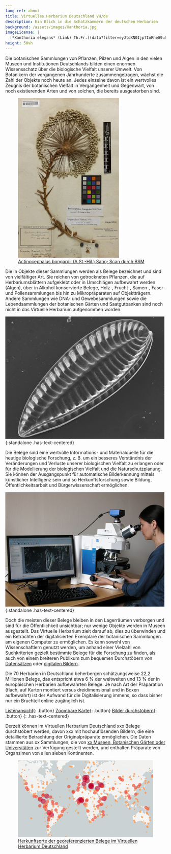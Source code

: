 ```yaml
---
lang-ref: about
title: Virtuelles Herbarium Deutschland VH/de
description: Ein Blick in die Schatzkammern der deutschen Herbarien
background: /assets/images/Xanthoria.jpg
imageLicense: |
  [*Xanthoria elegans* (Link) Th.Fr.](data?filter=eyJtdXN0Ijp7InRheG9uS2V5IjpbMjYwOTk2N119fQ&view=TABLE) by [Dr. Robert Lücking, BGBM](https://www.bgbm.org/en/staff/dr-robert-lucking)
height: 50vh
---
```


Die botanischen Sammlungen von Pflanzen, Pilzen und Algen in den vielen Museen und Institutionen Deutschlands bilden einen enormen Wissensschatz über die biologische Vielfalt unserer Umwelt. Von Botanikern der vergangenen Jahrhunderte zusammengetragen, wächst die Zahl der Objekte noch heute an. Jedes einzelne davon ist ein wertvolles Zeugnis der botanischen Vielfalt in Vergangenheit und Gegenwart, von noch existierenden Arten und von solchen, die bereits ausgestorben sind.

<figure class="has-text-centered">
	<a href="/de/data?entity=2981268752&filter=eyJtdXN0Ijp7InRheG9uS2V5IjpbNTI4NzQyNV19fQ&view=TABLE">
		<img src="../assets/images/Actinocephalus_bongardii.jpg" alt="Herbariumsbeleg von Actinocephalus bongardii" />
		<figcaption>Actinocephalus bongardii (A.St.-Hil.) Sano; Scan durch BSM</figcaption>
	</a>
</figure>
 
Die in Objekte dieser Sammlungen werden als Belege bezeichnet und sind von vielfältiger Art. Sie reichen von getrockneten Pflanzen, die auf Herbariumsblättern aufgeklebt oder in Umschlägen aufbewahrt werden (Algen), über in Alkohol konservierte Belege, Holz-, Frucht-, Samen-, Faser- und Pollensammlungen bis hin zu Mikropräparaten auf Objektträgern. Andere Sammlungen wie DNA- und Gewebesammlungen sowie die Lebendsammlungen der botanischen Gärten und Saatgutbanken sind noch nicht in das Virtuelle Herbarium aufgenommen worden.

![Iconella splendida Ehrenb., Foto FG Diatomeen, BGBM](../assets/images/Iconella_splendida.jpg){:standalone .has-text-centered}

Die Belege sind eine wertvolle Informations- und Materialquelle für die heutige biologische Forschung, z. B. um ein besseres Verständnis der Veränderungen und Verluste unserer biologischen Vielfalt zu erlangen oder für die Modellierung der biologischen Vielfalt und die Naturschutzplanung. Sie können der Ausgangspunkt für automatische Bilderkennung mittels künstlicher Intelligenz sein und so Herkunftsforschung sowie Bildung, Öffentlichkeitsarbeit und Bürgerwissenschaft ermöglichen.

![Forscherin am Rasterelektronenmikroskop, Foto FG Diatomeen, BGBM](../assets/images/Nelida_Abarca.jpg){:standalone .has-text-centered}

Doch die meisten dieser Belege bleiben in den Lagerräumen verborgen und sind für die Öffentlichkeit unsichtbar; nur wenige Objekte werden in Museen ausgestellt. Das Virtuelle Herbarium zielt darauf ab, dies zu überwinden und ein Betrachten der digitalisierten Exemplare der botanischen Sammlungen am eigenen Computer zu ermöglichen. Es kann sowohl von Wissenschaftlern genutzt werden, um anhand einer Vielzahl von Suchkriterien gezielt bestimmte Belege für die Forschung zu finden, als auch von einem breiteren Publikum zum bequemen Durchstöbern von [Datensätzen](/de/data?view=TABLE) oder [digitalen Bildern](/de/data?view=GALLERY).

Die 70 Herbarien in Deutschland beherbergen schätzungsweise 22,2 Millionen Belege, das entspricht etwa 6 % der weltweiten und 13 % der in europäischen Herbarien aufbewahrten Belege. Je nach Art der Präparation (flach, auf Karton montiert versus dreidimensional und in Boxen aufbewahrt) ist der Aufwand für die Digitalisierung immens, so dass bisher nur ein Bruchteil online zugänglich ist.

[Listenansicht](/de/data?view=TABLE){: .button} [Zoombare Karte](/de/data?view=MAP){: .button} [Bilder durchstöbern](/de/data?view=GALLERY){: .button}
{: .has-text-centered}

Derzeit können im Virtuellen Herbarium Deutschland <span data-ajax-url="https://api.gbif.org/v1/occurrence/search?networkKey=3aee7756-565e-4dc5-b22c-f997fbd7105c&limit=0">xxx</span> Belege durchstöbert werden, davon <span data-ajax-url="https://api.gbif.org/v1/occurrence/search?mediaType=StillImage&networkKey=3aee7756-565e-4dc5-b22c-f997fbd7105c&limit=0">xxx</span> mit hochauflösenden Bildern, die eine detaillierte Betrachtung der Originalpräparate ermöglichen. Die Daten stammen aus <span data-ajax-url="https://api.gbif.org/v1/network/3aee7756-565e-4dc5-b22c-f997fbd7105c/constituents?limit=0">xx</span> Sammlungen, die von [<span data-ajax-url="https://api.gbif.org/v1/network/3aee7756-565e-4dc5-b22c-f997fbd7105c/organization?limit=0">xx</span> Museen, Botanischen Gärten oder Universitäten](/de/data?view=DATASETS) zur Verfügung gestellt werden, und enthalten Präparate von Organsimen von allen sieben Kontinenten.

<figure class="has-text-centered">
	<a href="/de/data?view=MAP">
		<img src="../assets/images/map.png" />
		<figcaption>Herkunftsorte der georeferenzierten Belege im Virtuellen Herbarium Deutschland</figcaption>
	</a>
</figure>
